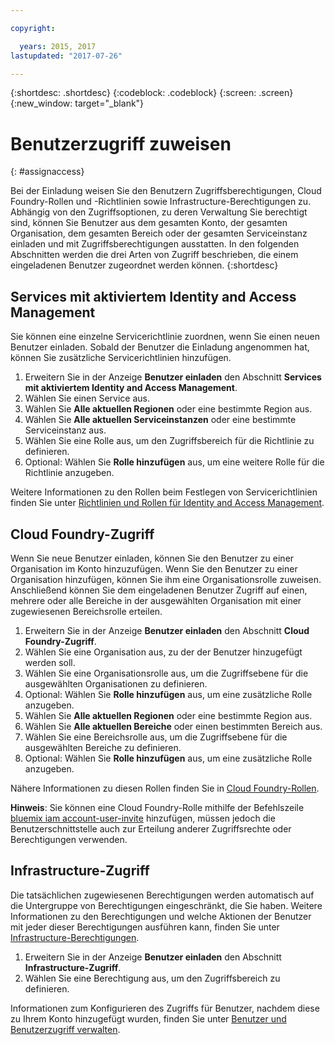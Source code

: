 ```yaml
---

copyright:

  years: 2015, 2017
lastupdated: "2017-07-26"

---
```


{:shortdesc: .shortdesc}
{:codeblock: .codeblock}
{:screen: .screen}
{:new_window: target="_blank"}

# Benutzerzugriff zuweisen
{: #assignaccess}

Bei der Einladung weisen Sie den Benutzern Zugriffsberechtigungen, Cloud Foundry-Rollen und -Richtlinien sowie Infrastructure-Berechtigungen zu. Abhängig von den Zugriffsoptionen, zu deren Verwaltung Sie berechtigt sind, können Sie Benutzer aus dem gesamten Konto, der gesamten Organisation, dem gesamten Bereich oder der gesamten Serviceinstanz einladen und mit Zugriffsberechtigungen ausstatten. In den folgenden Abschnitten werden die drei Arten von Zugriff beschrieben, die einem eingeladenen Benutzer zugeordnet werden können.
{:shortdesc}

## Services mit aktiviertem Identity and Access Management

Sie können eine einzelne Servicerichtlinie zuordnen, wenn Sie einen neuen Benutzer einladen. Sobald der Benutzer die Einladung angenommen hat, können Sie zusätzliche Servicerichtlinien hinzufügen.

1. Erweitern Sie in der Anzeige **Benutzer einladen** den Abschnitt **Services mit aktiviertem Identity and Access Management**.
2. Wählen Sie einen Service aus.
3. Wählen Sie **Alle aktuellen Regionen** oder eine bestimmte Region aus.
4. Wählen Sie **Alle aktuellen Serviceinstanzen** oder eine bestimmte Serviceinstanz aus.
5. Wählen Sie eine Rolle aus, um den Zugriffsbereich für die Richtlinie zu definieren.
6. Optional: Wählen Sie **Rolle hinzufügen** aus, um eine weitere Rolle für die Richtlinie anzugeben.

Weitere Informationen zu den Rollen beim Festlegen von Servicerichtlinien finden Sie unter [Richtlinien und Rollen für Identity and Access Management](/docs/iam/users_roles.html#iamusermanpol).

## Cloud Foundry-Zugriff

Wenn Sie neue Benutzer einladen, können Sie den Benutzer zu einer Organisation im Konto hinzuzufügen. Wenn Sie den Benutzer zu einer Organisation hinzufügen, können Sie ihm eine Organisationsrolle zuweisen. Anschließend können Sie dem eingeladenen Benutzer Zugriff auf einen, mehrere oder alle Bereiche in der ausgewählten Organisation mit einer zugewiesenen Bereichsrolle erteilen.

1. Erweitern Sie in der Anzeige **Benutzer einladen** den Abschnitt **Cloud Foundry-Zugriff**.
2. Wählen Sie eine Organisation aus, zu der der Benutzer hinzugefügt werden soll.
3. Wählen Sie eine Organisationsrolle aus, um die Zugriffsebene für die ausgewählten Organisationen zu definieren.
4. Optional: Wählen Sie **Rolle hinzufügen** aus, um eine zusätzliche Rolle anzugeben.
5. Wählen Sie **Alle aktuellen Regionen** oder eine bestimmte Region aus.
6. Wählen Sie **Alle aktuellen Bereiche** oder einen bestimmten Bereich aus.
7. Wählen Sie eine Bereichsrolle aus, um die Zugriffsebene für die ausgewählten Bereiche zu definieren.
8. Optional: Wählen Sie **Rolle hinzufügen** aus, um eine zusätzliche Rolle anzugeben.

Nähere Informationen zu diesen Rollen finden Sie in [Cloud Foundry-Rollen](/docs/iam/users_roles.html#cfroles).

**Hinweis**: Sie können eine Cloud Foundry-Rolle mithilfe der Befehlszeile [bluemix iam account-user-invite](/docs/cli/reference/bluemix_cli/bx_cli.html#bluemix_iam_account_user_invite) hinzufügen, müssen jedoch die Benutzerschnittstelle auch zur Erteilung anderer Zugriffsrechte oder Berechtigungen verwenden.

## Infrastructure-Zugriff

Die tatsächlichen zugewiesenen Berechtigungen werden automatisch auf die Untergruppe von Berechtigungen eingeschränkt, die Sie haben. Weitere Informationen zu den Berechtigungen und welche Aktionen der Benutzer mit jeder dieser Berechtigungen ausführen kann, finden Sie unter [Infrastructure-Berechtigungen](/docs/iam/users_roles.html#infrapermissions).

1. Erweitern Sie in der Anzeige **Benutzer einladen** den Abschnitt **Infrastructure-Zugriff**.
2. Wählen Sie eine Berechtigung aus, um den Zugriffsbereich zu definieren.

Informationen zum Konfigurieren des Zugriffs für Benutzer, nachdem diese zu Ihrem Konto hinzugefügt wurden, finden Sie unter [Benutzer und Benutzerzugriff verwalten](/docs/iam/iamusermanage.html).
